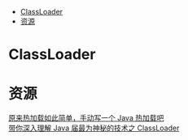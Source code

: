 <!-- TOC -->

- [ClassLoader](#classloader)
- [资源](#资源)

<!-- /TOC -->

# ClassLoader

# 资源

[原来热加载如此简单，手动写一个 Java 热加载吧](https://mp.weixin.qq.com/s/TTnWr-rHqFZl14FSeWX9sg)<br>
[带你深入理解 Java 届最为神秘的技术之 ClassLoader](https://mp.weixin.qq.com/s/f34jMEp3JmlkrolPxAlcMg)<br>
